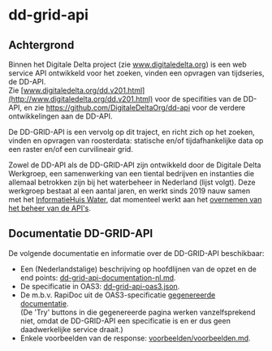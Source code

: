 # dd-grid-api

## Achtergrond

Binnen het Digitale Delta project (zie www.digitaledelta.org) is een web service API ontwikkeld voor het zoeken, vinden een opvragen van tijdseries, de DD-API.  
Zie [www.digitaledelta.org/dd.v201.html](http://www.digitaledelta.org/dd.v201.html) voor de specifities van de DD-API, en zie https://github.com/DigitaleDeltaOrg/dd-api voor de verdere ontwikkelingen aan de DD-API.

De DD-GRID-API is een vervolg op dit traject, en richt zich op het zoeken, vinden en opvragen van roosterdata: statische en/of tijdafhankelijke data op een raster en/of een curvilineair grid.

Zowel de DD-API als de DD-GRID-API zijn ontwikkeld door de Digitale Delta Werkgroep, een samenwerking van een tiental bedrijven en instanties die allemaal betrokken zijn bij het waterbeheer in Nederland (lijst volgt).
Deze werkgroep bestaat al een aantal jaren, en werkt sinds 2019 nauw samen met het [InformatieHuis Water](https://www.ihw.nl/), dat momenteel werkt aan het [overnemen van het beheer van de API's](https://www.ihw.nl/verkenning-naar-beheer-digitale-delta-api/).

## Documentatie DD-GRID-API

De volgende documentatie en informatie over de DD-GRID-API beschikbaar:
- Een (Nederlandstalige) beschrijving op hoofdlijnen van de opzet en de end points: [dd-grid-api-documentation-nl.md](./dd-grid-api-documentation-nl.md).
- De specificatie in OAS3: [dd-grid-api-oas3.json](./dd-grid-api-oas3.json).
- De m.b.v. RapiDoc uit de OAS3-specificatie [gegenereerde documentatie](https://digitaledeltaorg.github.io/dd-grid-api/dd-grid-api-generated-docu.html).<br>
(De 'Try' buttons in die gegenereerde pagina werken vanzelfsprekend niet, omdat de DD-GRID-API een specificatie is en er dus geen daadwerkelijke service draait.)
- Enkele voorbeelden van de response: [voorbeelden/voorbeelden.md](./voorbeelden/voorbeelden.md).
